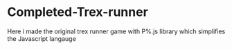 # Completed-Trex-runner
Here i made the original trex runner game with P%.js library which simplifies the Javascript langauge
